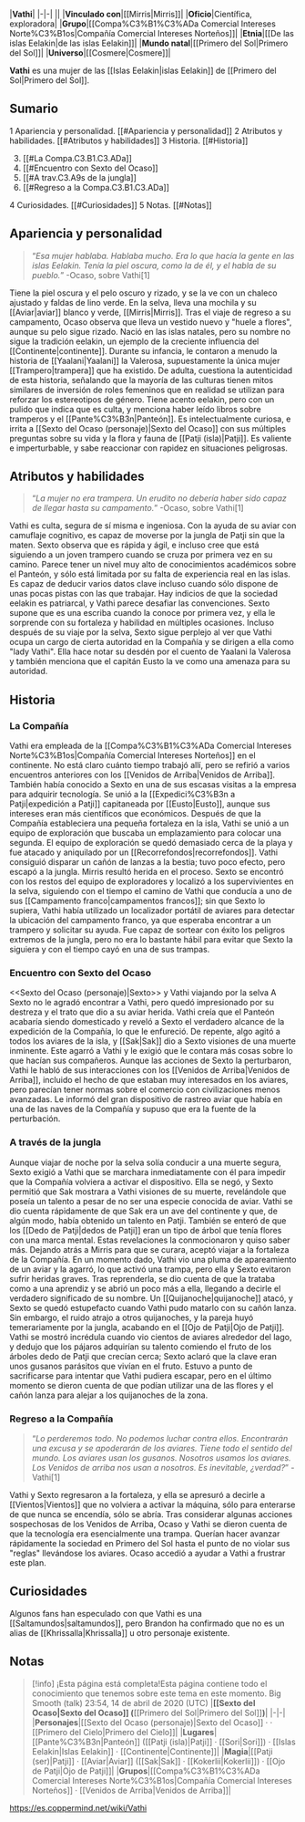 

|**Vathi**|
|-|-|
||
|**Vinculado con**|[[Mirris\|Mirris]]|
|**Oficio**|Científica, exploradora|
|**Grupo**|[[Compa%C3%B1%C3%ADa Comercial Intereses Norte%C3%B1os\|Compañía Comercial Intereses Norteños]]|
|**Etnia**|[[De las islas Eelakin\|de las islas Eelakin]]|
|**Mundo natal**|[[Primero del Sol\|Primero del Sol]]|
|**Universo**|[[Cosmere\|Cosmere]]|

**Vathi** es una mujer de las [[Islas Eelakin\|islas Eelakin]] de [[Primero del Sol\|Primero del Sol]].

## Sumario

1 Apariencia y personalidad. [[#Apariencia y personalidad]] 
2 Atributos y habilidades. [[#Atributos y habilidades]] 
3 Historia. [[#Historia]] 

3. [[#La Compa.C3.B1.C3.ADa]] 
3. [[#Encuentro con Sexto del Ocaso]] 
3. [[#A trav.C3.A9s de la jungla]] 
3. [[#Regreso a la Compa.C3.B1.C3.ADa]] 


4 Curiosidades. [[#Curiosidades]] 
5 Notas. [[#Notas]] 


## Apariencia y personalidad
>“*Esa mujer hablaba. Hablaba mucho. Era lo que hacía la gente en las islas Eelakin. Tenía la piel oscura, como la de él, y el habla de su pueblo.*”
\-Ocaso, sobre Vathi[1]


Tiene la piel oscura y el pelo oscuro y rizado, y se la ve con un chaleco ajustado y faldas de lino verde. En la selva, lleva una mochila y su [[Aviar\|aviar]] blanco y verde, [[Mirris\|Mirris]]. Tras el viaje de regreso a su campamento, Ocaso observa que lleva un vestido nuevo y "huele a flores", aunque su pelo sigue rizado.
Nació en las islas natales, pero su nombre no sigue la tradición eelakin, un ejemplo de la creciente influencia del [[Continente\|continente]]. Durante su infancia, le contaron a menudo la historia de [[Yaalani\|Yaalani]] la Valerosa, supuestamente la única mujer [[Trampero\|trampera]] que ha existido. De adulta, cuestiona la autenticidad de esta historia, señalando que la mayoría de las culturas tienen mitos similares de inversión de roles femeninos que en realidad se utilizan para reforzar los estereotipos de género.
Tiene acento eelakin, pero con un pulido que indica que es culta, y menciona haber leído libros sobre tramperos y el [[Pante%C3%B3n\|Panteón]]. Es intelectualmente curiosa, e irrita a [[Sexto del Ocaso (personaje)\|Sexto del Ocaso]] con sus múltiples preguntas sobre su vida y la flora y fauna de [[Patji (isla)\|Patji]]. Es valiente e imperturbable, y sabe reaccionar con rapidez en situaciones peligrosas.

## Atributos y habilidades
>“*La mujer no era trampera. Un erudito no debería haber sido capaz de llegar hasta su campamento.*”
\-Ocaso, sobre Vathi[1]


Vathi es culta, segura de sí misma e ingeniosa. Con la ayuda de su aviar con camuflaje cognitivo, es capaz de moverse por la jungla de Patji sin que la maten. Sexto observa que es rápida y ágil, e incluso cree que está siguiendo a un joven trampero cuando se cruza por primera vez en su camino. Parece tener un nivel muy alto de conocimientos académicos sobre el Panteón, y sólo está limitada por su falta de experiencia real en las islas. Es capaz de deducir varios datos clave incluso cuando sólo dispone de unas pocas pistas con las que trabajar.
Hay indicios de que la sociedad eelakin es patriarcal, y Vathi parece desafiar las convenciones. Sexto supone que es una escriba cuando la conoce por primera vez, y ella le sorprende con su fortaleza y habilidad en múltiples ocasiones. Incluso después de su viaje por la selva, Sexto sigue perplejo al ver que Vathi ocupa un cargo de cierta autoridad en la Compañía y se dirigen a ella como "lady Vathi". Ella hace notar su desdén por el cuento de Yaalani la Valerosa y también menciona que el capitán Eusto la ve como una amenaza para su autoridad.

## Historia
### La Compañía
Vathi era empleada de la [[Compa%C3%B1%C3%ADa Comercial Intereses Norte%C3%B1os\|Compañía Comercial Intereses Norteños]] en el continente. No está claro cuánto tiempo trabajó allí, pero se refirió a varios encuentros anteriores con los [[Venidos de Arriba\|Venidos de Arriba]]. También había conocido a Sexto en una de sus escasas visitas a la empresa para adquirir tecnología.
Se unió a la [[Expedici%C3%B3n a Patji\|expedición a Patji]] capitaneada por [[Eusto\|Eusto]], aunque sus intereses eran más científicos que económicos. Después de que la Compañía estableciera una pequeña fortaleza en la isla, Vathi se unió a un equipo de exploración que buscaba un emplazamiento para colocar una segunda. El equipo de exploración se quedó demasiado cerca de la playa y fue atacado y aniquilado por un [[Recorrefondos\|recorrefondos]]. Vathi consiguió disparar un cañón de lanzas a la bestia; tuvo poco efecto, pero escapó a la jungla. Mirris resultó herida en el proceso.
Sexto se encontró con los restos del equipo de exploradores y localizó a los supervivientes en la selva, siguiendo con el tiempo el camino de Vathi que conducía a uno de sus [[Campamento franco\|campamentos francos]]; sin que Sexto lo supiera, Vathi había utilizado un localizador portátil de aviares para detectar la ubicación del campamento franco, ya que esperaba encontrar a un trampero y solicitar su ayuda. Fue capaz de sortear con éxito los peligros extremos de la jungla, pero no era lo bastante hábil para evitar que Sexto la siguiera y con el tiempo cayó en una de sus trampas.

### Encuentro con Sexto del Ocaso
  <<Sexto del Ocaso (personaje)\|Sexto>> y Vathi viajando por la selva
A Sexto no le agradó encontrar a Vathi, pero quedó impresionado por su destreza y el trato que dio a su aviar herida. Vathi creía que el Panteón acabaría siendo domesticado y reveló a Sexto el verdadero alcance de la expedición de la Compañía, lo que le enfureció. De repente, algo agitó a todos los aviares de la isla, y [[Sak\|Sak]] dio a Sexto visiones de una muerte inminente. Este agarró a Vathi y le exigió que le contara más cosas sobre lo que hacían sus compañeros. Aunque las acciones de Sexto la perturbaron, Vathi le habló de sus interacciones con los [[Venidos de Arriba\|Venidos de Arriba]], incluido el hecho de que estaban muy interesados en los aviares, pero parecían tener normas sobre el comercio con civilizaciones menos avanzadas. Le informó del gran dispositivo de rastreo aviar que había en una de las naves de la Compañía y supuso que era la fuente de la perturbación.

### A través de la jungla
Aunque viajar de noche por la selva solía conducir a una muerte segura, Sexto exigió a Vathi que se marchara inmediatamente con él para impedir que la Compañía volviera a activar el dispositivo. Ella se negó, y Sexto permitió que Sak mostrara a Vathi visiones de su muerte, revelándole que poseía un talento a pesar de no ser una especie conocida de aviar. Vathi se dio cuenta rápidamente de que Sak era un ave del continente y que, de algún modo, había obtenido un talento en Patji. También se enteró de que los [[Dedo de Patji\|dedos de Patji]] eran un tipo de árbol que tenía flores con una marca mental. Estas revelaciones la conmocionaron y quiso saber más. Dejando atrás a Mirris para que se curara, aceptó viajar a la fortaleza de la Compañía.
En un momento dado, Vathi vio una pluma de apareamiento de un aviar y la agarró, lo que activó una trampa, pero ella y Sexto evitaron sufrir heridas graves. Tras reprenderla, se dio cuenta de que la trataba como a una aprendiz y se abrió un poco más a ella, llegando a decirle el verdadero significado de su nombre. Un [[Quijanoche\|quijanoche]] atacó, y Sexto se quedó estupefacto cuando Vathi pudo matarlo con su cañón lanza. Sin embargo, el ruido atrajo a otros quijanoches, y la pareja huyó temerariamente por la jungla, acabando en el [[Ojo de Patji\|Ojo de Patji]]. Vathi se mostró incrédula cuando vio cientos de aviares alrededor del lago, y dedujo que los pájaros adquirían su talento comiendo el fruto de los árboles dedo de Patji que crecían cerca; Sexto aclaró que la clave eran unos gusanos parásitos que vivían en el fruto. Estuvo a punto de sacrificarse para intentar que Vathi pudiera escapar, pero en el último momento se dieron cuenta de que podían utilizar una de las flores y el cañón lanza para alejar a los quijanoches de la zona.

### Regreso a la Compañía
>“*Lo perderemos todo. No podemos luchar contra ellos. Encontrarán una excusa y se apoderarán de los aviares. Tiene todo el sentido del mundo. Los aviares usan los gusanos. Nosotros usamos los aviares. Los Venidos de arriba nos usan a nosotros. Es inevitable, ¿verdad?*”
\-Vathi[1]


Vathi y Sexto regresaron a la fortaleza, y ella se apresuró a decirle a [[Vientos\|Vientos]] que no volviera a activar la máquina, sólo para enterarse de que nunca se encendía, sólo se abría. Tras considerar algunas acciones sospechosas de los Venidos de Arriba, Ocaso y Vathi se dieron cuenta de que la tecnología era esencialmente una trampa. Querían hacer avanzar rápidamente la sociedad en Primero del Sol hasta el punto de no violar sus "reglas" llevándose los aviares. Ocaso accedió a ayudar a Vathi a frustrar este plan.

## Curiosidades
Algunos fans han especulado con que Vathi es una [[Saltamundos\|saltamundos]], pero Brandon ha confirmado que no es un alias de [[Khrissalla\|Khrissalla]] u otro personaje existente.
## Notas

> [!info] ¡Esta página está completa!Esta página contiene todo el conocimiento que tenemos sobre este tema en este momento.
Big Smooth (talk) 23:54, 14 de abril de 2020 (UTC)
|**[[Sexto del Ocaso\|Sexto del Ocaso]] (**[[Primero del Sol\|Primero del Sol]]**)**|
|-|-|
|**Personajes**|[[Sexto del Ocaso (personaje)\|Sexto del Ocaso]] ·  · [[Primero del Cielo\|Primero del Cielo]]|
|**Lugares**|[[Pante%C3%B3n\|Panteón]] ([[Patji (isla)\|Patji]] · [[Sori\|Sori]]) · [[Islas Eelakin\|Islas Eelakin]] · [[Continente\|Continente]]|
|**Magia**|[[Patji (ser)\|Patji]] · [[Aviar\|Aviar]] ([[Sak\|Sak]] · [[Kokerlii\|Kokerlii]]) · [[Ojo de Patji\|Ojo de Patji]]|
|**Grupos**|[[Compa%C3%B1%C3%ADa Comercial Intereses Norte%C3%B1os\|Compañía Comercial Intereses Norteños]] · [[Venidos de Arriba\|Venidos de Arriba]]|



https://es.coppermind.net/wiki/Vathi